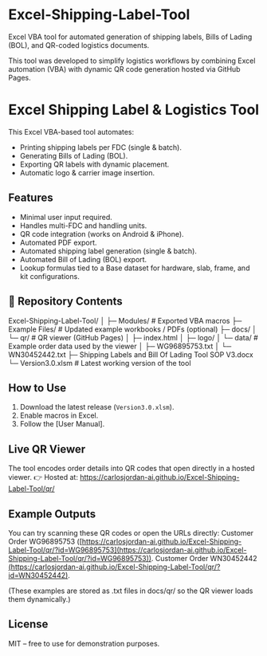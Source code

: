 # Excel-Shipping-Label-Tool
Excel VBA tool for automated generation of shipping labels, Bills of Lading (BOL), and QR-coded logistics documents.

This tool was developed to simplify logistics workflows by combining Excel automation (VBA) with dynamic QR code generation hosted via GitHub Pages.



# Excel Shipping Label & Logistics Tool

This Excel VBA-based tool automates:
- Printing shipping labels per FDC (single & batch).
- Generating Bills of Lading (BOL).
- Exporting QR labels with dynamic placement.
- Automatic logo & carrier image insertion.

## Features
- Minimal user input required.
- Handles multi-FDC and handling units.
- QR code integration (works on Android & iPhone).
- Automated PDF export.
- Automated shipping label generation (single & batch).
- Automated Bill of Lading (BOL) export.
- Lookup formulas tied to a Base dataset for hardware, slab, frame, and kit configurations.

  

## 📂 Repository Contents
Excel-Shipping-Label-Tool/
│
├─ Modules/                      # Exported VBA macros
├─ Example Files/                # Updated example workbooks / PDFs (optional)
├─ docs/
│  └─ qr/                        # QR viewer (GitHub Pages)
│     ├─ index.html
│     ├─ logo/
│     └─ data/                   # Example order data used by the viewer
│        ├─ WG96895753.txt
│        └─ WN30452442.txt
├─ Shipping Labels and Bill Of Lading Tool SOP V3.docx
└─ Version3.0.xlsm               # Latest working version of the tool


## How to Use
1. Download the latest release (`Version3.0.xlsm`).
2. Enable macros in Excel.
3. Follow the [User Manual].

## Live QR Viewer
The tool encodes order details into QR codes that open directly in a hosted viewer.
👉 Hosted at:
https://carlosjordan-ai.github.io/Excel-Shipping-Label-Tool/qr/

## Example Outputs
You can try scanning these QR codes or open the URLs directly:
Customer Order WG96895753
([https://carlosjordan-ai.github.io/Excel-Shipping-Label-Tool/qr/?id=WG96895753](https://carlosjordan-ai.github.io/Excel-Shipping-Label-Tool/qr/?id=WG96895753)).
Customer Order WN30452442
[(https://carlosjordan-ai.github.io/Excel-Shipping-Label-Tool/qr/?id=WN30452442)](https://carlosjordan-ai.github.io/Excel-Shipping-Label-Tool/qr/?id=WN30452442).

(These examples are stored as .txt files in docs/qr/ so the QR viewer loads them dynamically.)

## License
MIT – free to use for demonstration purposes.
